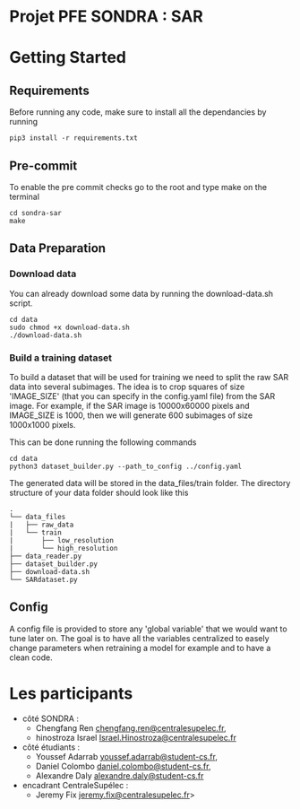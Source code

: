 # Projet PFE SONDRA : SAR

# Getting Started

## Requirements

Before running any code, make sure to install all the dependancies by running
```
pip3 install -r requirements.txt
```

## Pre-commit

To enable the pre commit checks go to the root and type make on the terminal
```
cd sondra-sar
make
```


## Data Preparation

### Download data
You can already download some data by running the download-data.sh script.
```
cd data
sudo chmod +x download-data.sh
./download-data.sh
```

### Build a training dataset

To build a dataset that will be used for training we need to split the raw SAR data into several subimages.
The idea is to crop squares of size 'IMAGE_SIZE' (that you can specify in the config.yaml file) from the SAR image.
For example, if the SAR image is 10000x60000 pixels and IMAGE_SIZE is 1000, then we will generate 600 subimages of size 1000x1000 pixels.

This can be done running the following commands
```
cd data
python3 dataset_builder.py --path_to_config ../config.yaml
```

The generated data will be stored in the data_files/train folder.
The directory structure of your data folder should look like this
```
.
└── data_files
|   ├── raw_data
|   └── train
|       ├── low_resolution
|       └── high_resolution
├── data_reader.py
├── dataset_builder.py
├── download-data.sh
└── SARdataset.py
```

## Config

A config file is provided to store any 'global variable' that we would want to tune later on.
The goal is to have all the variables centralized to easely change parameters when retraining a model for example and to have a clean code.

# Les participants

- côté SONDRA :
    - Chengfang Ren <chengfang.ren@centralesupelec.fr>,
    - hinostroza Israel <Israel.Hinostroza@centralesupelec.fr>
- côté étudiants :
    - Youssef Adarrab <youssef.adarrab@student-cs.fr>,
    - Daniel Colombo <daniel.colombo@student-cs.fr>,
    - Alexandre Daly <alexandre.daly@student-cs.fr>
- encadrant CentraleSupélec :
    - Jeremy Fix jeremy.fix@centralesupelec.fr>
